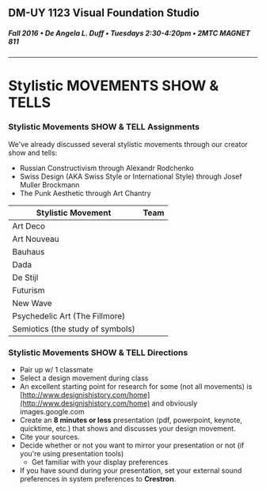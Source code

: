 ## DM-UY 1123 Visual Foundation Studio
##### Fall 2016 • De Angela L. Duff • Tuesdays 2:30-4:20pm • 2MTC MAGNET 811 
---

# Stylistic MOVEMENTS SHOW & TELLS
### Stylistic Movements SHOW & TELL Assignments

We've already discussed several stylistic movements through our creator show and tells: 
* Russian Constructivism through Alexandr Rodchenko
* Swiss Design (AKA Swiss Style or International Style) through Josef Muller Brockmann
* The Punk Aesthetic through Art Chantry

Stylistic Movement | Team 
--- | --- 
Art Deco |
Art Nouveau  |
Bauhaus  |
Dada |
De Stijl  |
Futurism | 
New Wave |
Psychedelic Art (The Fillmore) |
Semiotics (the study of symbols) |





### Stylistic Movements SHOW & TELL Directions
* Pair up w/ 1 classmate 
* Select a design movement during class
* An excellent starting point for research for some (not all movements) is [http://www.designishistory.com/home](http://www.designishistory.com/home) and obviously images.google.com
* Create an **8 minutes or less** presentation (pdf, powerpoint, keynote, quicktime, etc.) that shows and discusses your design movement.
* Cite your sources.
* Decide whether or not you want to mirror your presentation or not (if you're using presentation tools)
  * Get familiar with your display preferences
* If you have sound during your presentation, set your external sound preferences in system preferences to **Crestron**.







